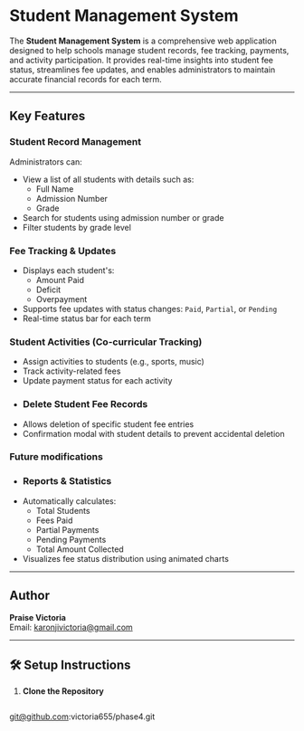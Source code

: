 #  Student Management System

The **Student Management System** is a comprehensive web application designed to help schools manage student records, fee tracking, payments, and activity participation. It provides real-time insights into student fee status, streamlines fee updates, and enables administrators to maintain accurate financial records for each term.

---

##  Key Features

###  Student Record Management
Administrators can:
- View a list of all students with details such as:
  - Full Name
  - Admission Number
  - Grade
- Search for students using admission number or grade
- Filter students by grade level

###  Fee Tracking & Updates
- Displays each student's:
  - Amount Paid
  - Deficit
  - Overpayment
- Supports fee updates with status changes: `Paid`, `Partial`, or `Pending`
- Real-time status bar for each term



###  Student Activities (Co-curricular Tracking)
- Assign activities to students (e.g., sports, music)
- Track activity-related fees
- Update payment status for each activity
- ###  Delete Student Fee Records
- Allows deletion of specific student fee entries
- Confirmation modal with student details to prevent accidental deletion


### Future modifications

- ### Reports & Statistics
- Automatically calculates:
  - Total Students
  - Fees Paid
  - Partial Payments
  - Pending Payments
  - Total Amount Collected
- Visualizes fee status distribution using animated charts


---

## Author

**Praise Victoria**  
Email: karonjivictoria@gmail.com

---

## 🛠️ Setup Instructions

1. **Clone the Repository**
   ```bash
 git@github.com:victoria655/phase4.git
